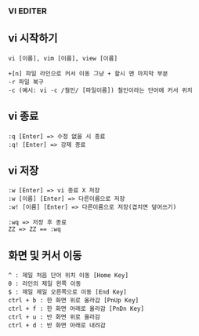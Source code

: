 ### VI EDITER

## vi 시작하기
```
vi [이름], vim [이름], view [이름]

+[n] 파일 라인으로 커서 이동 그냥 + 할시 맨 마지막 부분
-r 파일 복구
-c (예시: vi -c /철인/ [파일이름]) 철인이라는 단어에 커서 위치
```

## vi 종료
```
:q [Enter] => 수정 없을 시 종료
:q! [Enter] => 강제 종료
```

## vi 저장
```
:w [Enter] => vi 종료 X 저장
:w [이름] [Enter] => 다른이름으로 저장
:w! [이름] [Enter] => 다른이름으로 저장(겹치면 덮어쓰기)

:wq => 저장 후 종료
ZZ => ZZ == :wq
```

## 화면 및 커서 이동
```
^ : 제일 처음 단어 위치 이동 [Home Key]
0 : 라인의 제일 왼쪽 이동
$ : 제일 제일 오른쪽으로 이동 [End Key]
ctrl + b : 한 화면 위로 올라감 [PnUp Key]
ctrl + f : 한 화면 아래로 올라감 [PnDn Key]
ctrl + u : 반 화면 위로 올라감
ctrl + d : 반 화면 아래로 내려감
```
